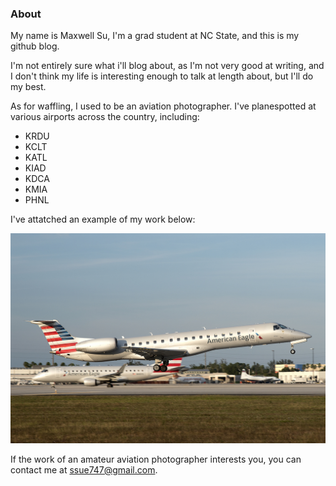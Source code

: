 ### About

My name is Maxwell Su, I'm a grad student at NC State, and this is my github blog.

I'm not entirely sure what i'll blog about, as I'm not very good at writing, and I don't think my life is interesting enough to talk at length about, but I'll do my best.

As for waffling, I used to be an aviation photographer. I've planespotted at various airports across the country, including:

* KRDU
* KCLT
* KATL
* KIAD
* KDCA
* KMIA
* PHNL

I've attatched an example of my work below:

![Sample](https://raw.githubusercontent.com/maxwellsu/maxwellsu.github.io/main/docs/assets/20171223%20N676AE.jpg) 

If the work of an amateur aviation photographer interests you, you can contact me at ssue747@gmail.com.
